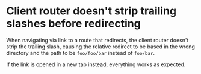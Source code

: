 # Client router doesn't strip trailing slashes before redirecting

When navigating via link to a route that redirects, the client router doesn't
strip the trailing slash, causing the relative redirect to be based in the wrong
directory and the path to be `foo/foo/bar` instead of `foo/bar`.

If the link is opened in a new tab instead, everything works as expected.

